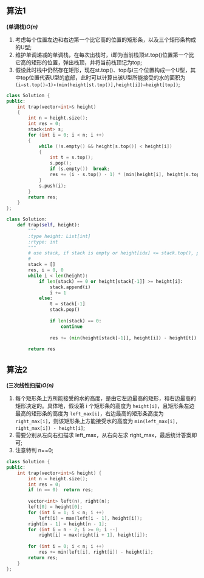 ## 算法1

**(单调栈)*O(n)***

1. 考虑每个位置左边和右边第一个比它高的位置的矩形条，以及三个矩形条构成的U型;
2. 维护单调递减的单调栈，在每次出栈时，i即为当前栈顶st.top()位置第一个比它高的矩形的位置，弹出栈顶，并将当前栈顶记为top;
3. 假设此时栈中仍然存在矩形，现在st.top()、top与i三个位置构成一个U型，其中top位置代表U型的底部，此时可以计算出该U型所能接受的水的面积为```(i−st.top()−1)∗(min(height[st.top()],height[i])−height[top])```;

```CPP
class Solution {
public:
    int trap(vector<int>& height) 
    {
        int n = height.size();
        int res = 0;
        stack<int> s;
        for (int i = 0; i < n; i ++)
        {
            while (!s.empty() && height[s.top()] < height[i])
            {
                int t = s.top();
                s.pop();
                if (s.empty())  break;
                res += (i - s.top() - 1) * (min(height[i], height[s.top()]) - height[t]);
            }
            s.push(i);
        }
        return res;
    }
};
```
```Python
class Solution:
    def trap(self, height):
        """
        :type height: List[int]
        :rtype: int
        """
        # use stack, if stack is empty or height[idx] <= stack.top(), push idx
        # 
        stack = []
        res, i = 0, 0
        while i < len(height):
            if len(stack) == 0 or height[stack[-1]] >= height[i]:
                stack.append(i)
                i += 1
            else:
                t = stack[-1]
                stack.pop()
                
                if len(stack) == 0:
                    continue
                    
                res += (min(height[stack[-1]], height[i]) - height[t]) * (i - stack[-1] - 1);
                
        return res
```
## 算法2

**(三次线性扫描)*O(n)***

1. 每个矩形条上方所能接受的水的高度，是由它左边最高的矩形，和右边最高的矩形决定的。具体地，假设第 i 个矩形条的高度为 ```height[i]```，且矩形条左边最高的矩形条的高度为 ```left_max[i]```，右边最高的矩形条高度为 ```right_max[i]```，则该矩形条上方能接受水的高度为 ```min(left_max[i], right_max[i]) - height[i]```;
2. 需要分别从左向右扫描求 left_max，从右向左求 right_max，最后统计答案即可;
3. 注意特判 n==0;

```CPP
class Solution {
public:
    int trap(vector<int>& height) {
        int n = height.size();
        int res = 0;
        if (n == 0)  return res;
        
        vector<int> left(n), right(n);
        left[0] = height[0];
        for (int i = 1; i < n; i ++)
            left[i] = max(left[i - 1], height[i]);
        right[n - 1] = height[n - 1];
        for (int i = n - 2; i >= 0; i --)
            right[i] = max(right[i + 1], height[i]);
        
        for (int i = 0; i < n; i ++)
            res += min(left[i], right[i]) - height[i];
        return res;
    }
};
```